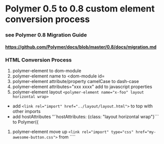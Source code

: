 # Polymer 0.5 to 0.8 custom element conversion process
### see Polymer 0.8 Migration Guide
#### https://github.com/Polymer/docs/blob/master/0.8/docs/migration.md

### HTML Conversion Process
1. polymer-element to dom-module
1. polymer-element name to <dom-module id=
1. polymer-element attribute/property camelCase to dash-case
1. polymer-element attributes="xxx xxxx" add to javascript properties
1. polymer-element layout ```<polymer-element name="x-foo" layout horizontal wrap>``` 
  - add ```<link rel="import" href="../layout/layout.html">``` to top with other imports
  - add hostAttributes ''`hostAttributes: {class: "layout horizontal wrap"}``` to Polymer({
1. polymer-element move up ```<link rel="import" type="css" href="my-awesome-button.css">``` from ````<template> to <dom-module>``` 
1. polymer-element move up ```<style></style>``` from ```<template>``` to ```<dom-module>```
  - see https://github.com/Polymer/docs/blob/master/0.8/docs/devguide/local-dom.md
1. template repeat to is="x-repeat" and repeat= to items= (temporary)
  - see https://github.com/Polymer/docs/blob/master/0.8/docs/devguide/experimental.md
1. template is="auto-binding"  to is="x-binding"  (temporary)
1. template if= to is="x-if" (temporary) or use diplay block or none
1. textContent binding from ```<div>First: {{first}}</div>``` TO ```<span>{{first}}</span><br>```
1. elements ```on-click="{{handleClick}}"``` to ```on-click="handleClick"```

### Javascript Conversion Process
1. polymer-element name to Polymer({ is: 
1. polymer-element attributes="" to javascript ```properties: { }```
 
### CSS Conversion Process
1. polymer-element move up ```<style></style>``` from ```<template>``` to ```<dom-module>``` (as noted above)
  - see https://github.com/Polymer/docs/blob/master/0.8/docs/migration.md#styling


### Difference example of paper-button converastion by Polymer team
http://chuckh.github.io/road-to-polymer/compare-code.html?el=paper-button

### Difference example of core-item auto converastion by compare-code
http://www.mergely.com/Be505kqQ/

## Auto Conversion program
### Select source code
* Allow to pasted into textarea or
* Select file on Github or 
* Select file local
* Load file or pasted code
* Auto Convert

### Finish
1. Review converted code
1. Save or copy converted code


<br>

---

<br>

## Migration Notes from Polymer 0.8 PRIMER.md
https://raw.githubusercontent.com/Polymer/polymer/0.8-preview/PRIMER.md

### see Polymer 0.8 Migration Guide
#### https://github.com/Polymer/docs/blob/master/0.8/docs/migration.md


This section covers how to deal with yet-unimplemented and/or de-scoped features in Polymer 0.8 as compared to 0.5.  Many of these are simply un-implemented; that is, we will likely have a final "solution" that addresses the need, we just haven't tackled that feature yet as we address items in priority order.  Other solutions in 0.8 may be lower-level as compared to 0.5, and will be explained here.

As the final 0.8 API solidifies, this section will be updated accordingly.  As such, this section should be considered answers "how do I solve problem xyz <em>TODAY</em>", rather than a representation of the final Polymer 0.8 API.

## Property casing

TL;DR: When binding to camel-cased properties, use "dash-case" attribute names to indicate the "camelCase" property to bind to.

Example: bind `this.myValue` to `<x-foo>.thatValue`:

BEFORE: 0.5

```html
<x-foo thatValue="{{myValue}}"></x-foo>
```

AFTER: 0.8

```html
<x-foo that-value="{{myValue}}"></x-foo>
```

In 0.5, binding annotations were allowed to mixed-case properties (despite the fact that attribute names always get converted to lower-case by the HTML parser), and the Node.bind implementation at the "receiving end" of the binding automatically inferred the mixed-case property it was assumed to refer to at instance time.

In 0.8, "binding" is done at prorotype time before the type of the element being bound to is known, hence knowing the exact JS property to bind to allows better efficiency.

## Binding limitations

Current limitations that are on the backlog for evaluation/improvement are listed below, with current workarounds:

* Sub-textContent/property binding
    * You cannot currrently do any of the following:
    
      ```html
      <div> stuff here: {{stuff}}</div>
      <div class$="{{thing}} {{another}}"></div>
      <x-custom prop="{{thing}} {{another}}"></x-custom>
      ```
    
    * Instead, use `<span>`'s to break up textContent into discrete elements:

      ```html
      <div> stuff here: <span>{{stuff}}</span></div>
      ```
      
    * Use computed properties for concatenating into properties/attributes:

      ```html
      <div class$="{{computeDivClass(thing, another)}}"></div>
      <x-custom prop="{{computeCustomProp(thing, another}}"></x-custom>
      ```

* CSS class binding:
    * May bind entire class list from one property to `class` _attribute_:
      `<div class$="{{classes}}">`
    * Otherwise, `this.classList.add/remove` from change handlers
* CSS inline-style binding:
    * May bind entire inline style from one property to `style` _property_:
      `<div style="{{styles}}">`
    * Otherwise, assign `this.style.props` from change handlers

## Structured data and path notification

To notify non-bound structured data changes, use `setPathValue` and `notifyPath`:

```js
this.setPathValue('user.manager', 'Matt');
```

Which is equivalent to:

```js
this.user.manager = 'Matt';
this.notifyPath('user.manager', this.user.manager);
```

## Repeating elements

Repeating templates is moved to a custom element (HTMLTemplateElement type extension called `x-repeat`):

```html
<template is="x-repeat" items="{{users}}">
  <div>{{item.name}}</div>
</template>
```

## Array notification

This area is in high flux.  Arrays bound to `x-repeat` are currently observed using `Array.observe` (or equivalent shim) and `x-repeat` will reflect changes to array mutations (push, pop, shift, unshift, splice) asynchronously.

**In-place sort of array is not supported**.  Sorting/filtering will likely be provided as a feature of `x-repeat` (and possibly other array-aware elements such as `x-list`) in the future.

Implementation and usage details will likely change, stay tuned.

<a name="todo-inheritance"></a>
## Mixins / Inheritance

TODO - use composition for now

## Gesture support

TODO - use standard DOM for now until gesture support is ported

<br>
<br>

